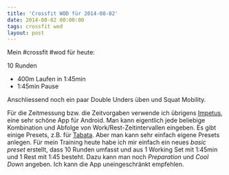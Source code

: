 ```yaml
---
title: 'Crossfit WOD für 2014-08-02'
date: 2014-08-02 00:00:00 
tags: crossfit wod
layout: post
---
```

Mein #crossfit #wod für heute:

10 Runden

* 400m Laufen in 1:45min
* 1:45min Pause

Anschliessend noch ein paar Double Unders üben und Squat Mobility.

Für die Zeitmessung bzw. die Zeitvorgaben verwende ich übrigens [Impetus][0], eine sehr schöne App für Android. Man kann eigentlich jede beliebige Kombination und Abfolge von Work/Rest-Zeitintervallen eingeben. Es gibt einige Presets, z.B. für [Tabata][1]. Aber man kann sehr einfach eigene Presets anlegen. Für mein Training heute habe ich mir einfach ein neues *basic preset* erstellt, dass 10 Runden umfasst und aus 1 Working Set mit 1:45min und 1 Rest mit 1:45 besteht. Dazu kann man noch *Preparation* und *Cool Down* angeben. Ich kann die App uneingeschränkt empfehlen.

[0]: https://play.google.com/store/apps/details?id=fi.ohra.impetus
[1]: http://www.fitnessmagnet.com/Training/TabataWorkout.aspx

